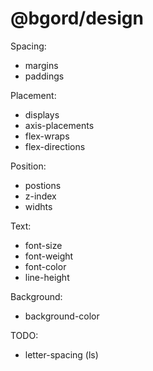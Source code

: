 # @bgord/design

Spacing:

- margins
- paddings

Placement:

- displays
- axis-placements
- flex-wraps
- flex-directions

Position:

- postions
- z-index
- widhts

Text:

- font-size
- font-weight
- font-color
- line-height

Background:

- background-color

TODO:

- letter-spacing (ls)
